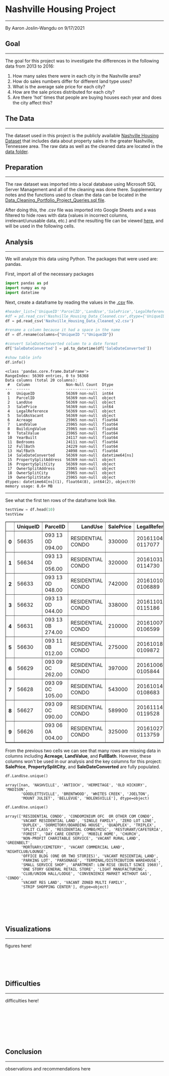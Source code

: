 # Nashville Housing Project
---
By Aaron Joslin-Wangdu on 9/17/2021


## Goal
---
The goal for this project was to investigate the differences in the following data from 2013 to 2016:
1. How many sales there were in each city in the Nashville area?
2. How do sales numbers differ for different land type uses?
3. What is the average sale price for each city?
4. How are the sale prices distributed for each city?
5. Are there 'hot' times that people are buying houses each year and does the city affect this?


## The Data
---
The dataset used in this project is the publicly available [Nashville Housing Dataset](https://www.kaggle.com/tmthyjames/nashville-housing-data) that includes data about property sales in the greater Nashville, Tennessee area. The raw data as well as the cleaned data are located in the [data folder](https://github.com/aaronjoslinwangdu/nashville-housing-project/tree/main/data).


## Preparation
---
The raw dataset was imported into a local database using Microsoft SQL Server Management and all of the cleaning was done there. Supplementary notes and the functions used to clean the data can be located in the [Data_Cleaning_Portfolio_Project_Queries.sql file](https://github.com/aaronjoslinwangdu/nashville-housing-project/blob/main/Data_Cleaning_Portfolio_Project_Queries.sql).

After doing this, the .csv file was imported into Google Sheets and a was filtered to hide rows with data (values in incorrect columns, irrelevant/unusable data, etc.) and the resulting file can be viewed [here](https://github.com/aaronjoslinwangdu/nashville-housing-project/blob/main/data/Nashville_Housing_Data_Cleaned_v2.csv), and will be used in the following cells.

## Analysis
---
We will analyze this data using Python. The packages that were used are: pandas.

First, import all of the necessary packages


```python
import pandas as pd
import numpy as np
import datetime
```

Next, create a dataframe by reading the values in the [.csv](https://github.com/aaronjoslinwangdu/nashville-housing-project/blob/main/data/Nashville_Housing_Data_Cleaned.csv) file.


```python
#header_list=['UniqueID''ParcelID','LandUse','SalePrice','LegalReference','SoldAsVacant','Acreage','LandValue','BuildingValue','TotalValue','YearBuilt','Bedrooms','FullBath','HalfBath','SaleDateConverted','PropertySplitAddress','PropertySplitCity','OwnerSplitAddress','OwnerSplitCity','OwnerSplitState']
#df = pd.read_csv('Nashville_Housing_Data_Cleaned.csv',dtype={'UniqueID':int,'ParcelID':str,'LandUse':str,'SalePrice':int,'LegalReference':str,'SoldAsVacant':str,'Acreage':float,'LandValue':float,'BuildingValue':float,'TotalValue':float,'YearBuilt':int,'Bedrooms':float,'FullBath':int,'HalfBath':int,'SaleDateConverted':str,'PropertySplitAddress':str,'PropertySplitCity':str,'OwnerSplitAddress':str,'OwnerSplitCity':str,'OwnerSplitState':str})
df = pd.read_csv('Nashville_Housing_Data_Cleaned_v2.csv')

#rename a column because it had a space in the name
df = df.rename(columns={"UniqueID ":"UniqueID"})

#convert SaleDateConverted column to a date format
df['SaleDateConverted'] = pd.to_datetime(df['SaleDateConverted'])

#show table info
df.info()
```

    <class 'pandas.core.frame.DataFrame'>
    RangeIndex: 56369 entries, 0 to 56368
    Data columns (total 20 columns):
     #   Column                Non-Null Count  Dtype         
    ---  ------                --------------  -----         
     0   UniqueID              56369 non-null  int64         
     1   ParcelID              56369 non-null  object        
     2   LandUse               56369 non-null  object        
     3   SalePrice             56369 non-null  int64         
     4   LegalReference        56369 non-null  object        
     5   SoldAsVacant          56369 non-null  object        
     6   Acreage               25965 non-null  float64       
     7   LandValue             25965 non-null  float64       
     8   BuildingValue         25965 non-null  float64       
     9   TotalValue            25965 non-null  float64       
     10  YearBuilt             24117 non-null  float64       
     11  Bedrooms              24111 non-null  float64       
     12  FullBath              24229 non-null  float64       
     13  HalfBath              24098 non-null  float64       
     14  SaleDateConverted     56369 non-null  datetime64[ns]
     15  PropertySplitAddress  56369 non-null  object        
     16  PropertySplitCity     56369 non-null  object        
     17  OwnerSplitAddress     25965 non-null  object        
     18  OwnerSplitCity        25965 non-null  object        
     19  OwnerSplitState       25965 non-null  object        
    dtypes: datetime64[ns](1), float64(8), int64(2), object(9)
    memory usage: 8.6+ MB
    

---
See what the first ten rows of the dataframe look like.


```python
testView = df.head(10)
testView
```




<div>
<style scoped>
    .dataframe tbody tr th:only-of-type {
        vertical-align: middle;
    }

    .dataframe tbody tr th {
        vertical-align: top;
    }

    .dataframe thead th {
        text-align: right;
    }
</style>
<table border="1" class="dataframe">
  <thead>
    <tr style="text-align: right;">
      <th></th>
      <th>UniqueID</th>
      <th>ParcelID</th>
      <th>LandUse</th>
      <th>SalePrice</th>
      <th>LegalReference</th>
      <th>SoldAsVacant</th>
      <th>Acreage</th>
      <th>LandValue</th>
      <th>BuildingValue</th>
      <th>TotalValue</th>
      <th>YearBuilt</th>
      <th>Bedrooms</th>
      <th>FullBath</th>
      <th>HalfBath</th>
      <th>SaleDateConverted</th>
      <th>PropertySplitAddress</th>
      <th>PropertySplitCity</th>
      <th>OwnerSplitAddress</th>
      <th>OwnerSplitCity</th>
      <th>OwnerSplitState</th>
    </tr>
  </thead>
  <tbody>
    <tr>
      <th>0</th>
      <td>56635</td>
      <td>093 13 0D 094.00</td>
      <td>RESIDENTIAL CONDO</td>
      <td>330000</td>
      <td>20161104-0117077</td>
      <td>No</td>
      <td>NaN</td>
      <td>NaN</td>
      <td>NaN</td>
      <td>NaN</td>
      <td>NaN</td>
      <td>NaN</td>
      <td>NaN</td>
      <td>NaN</td>
      <td>2016-10-27</td>
      <td>700 12TH  AVE S</td>
      <td>NASHVILLE</td>
      <td>NaN</td>
      <td>NaN</td>
      <td>NaN</td>
    </tr>
    <tr>
      <th>1</th>
      <td>56634</td>
      <td>093 13 0D 056.00</td>
      <td>RESIDENTIAL CONDO</td>
      <td>320000</td>
      <td>20161031-0114730</td>
      <td>No</td>
      <td>NaN</td>
      <td>NaN</td>
      <td>NaN</td>
      <td>NaN</td>
      <td>NaN</td>
      <td>NaN</td>
      <td>NaN</td>
      <td>NaN</td>
      <td>2016-10-26</td>
      <td>700 12TH  AVE S</td>
      <td>NASHVILLE</td>
      <td>NaN</td>
      <td>NaN</td>
      <td>NaN</td>
    </tr>
    <tr>
      <th>2</th>
      <td>56633</td>
      <td>093 13 0D 048.00</td>
      <td>RESIDENTIAL CONDO</td>
      <td>742000</td>
      <td>20161010-0106889</td>
      <td>No</td>
      <td>NaN</td>
      <td>NaN</td>
      <td>NaN</td>
      <td>NaN</td>
      <td>NaN</td>
      <td>NaN</td>
      <td>NaN</td>
      <td>NaN</td>
      <td>2016-10-04</td>
      <td>700 12TH  AVE S</td>
      <td>NASHVILLE</td>
      <td>NaN</td>
      <td>NaN</td>
      <td>NaN</td>
    </tr>
    <tr>
      <th>3</th>
      <td>56632</td>
      <td>093 13 0D 044.00</td>
      <td>RESIDENTIAL CONDO</td>
      <td>338000</td>
      <td>20161101-0115186</td>
      <td>No</td>
      <td>NaN</td>
      <td>NaN</td>
      <td>NaN</td>
      <td>NaN</td>
      <td>NaN</td>
      <td>NaN</td>
      <td>NaN</td>
      <td>NaN</td>
      <td>2016-10-25</td>
      <td>700 12TH  AVE S</td>
      <td>NASHVILLE</td>
      <td>NaN</td>
      <td>NaN</td>
      <td>NaN</td>
    </tr>
    <tr>
      <th>4</th>
      <td>56631</td>
      <td>093 13 0B 274.00</td>
      <td>RESIDENTIAL CONDO</td>
      <td>210000</td>
      <td>20161007-0106599</td>
      <td>No</td>
      <td>NaN</td>
      <td>NaN</td>
      <td>NaN</td>
      <td>NaN</td>
      <td>NaN</td>
      <td>NaN</td>
      <td>NaN</td>
      <td>NaN</td>
      <td>2016-10-06</td>
      <td>320 11TH  AVE S</td>
      <td>NASHVILLE</td>
      <td>NaN</td>
      <td>NaN</td>
      <td>NaN</td>
    </tr>
    <tr>
      <th>5</th>
      <td>56630</td>
      <td>093 11 0B 012.00</td>
      <td>RESIDENTIAL CONDO</td>
      <td>275000</td>
      <td>20161018-0109872</td>
      <td>No</td>
      <td>NaN</td>
      <td>NaN</td>
      <td>NaN</td>
      <td>NaN</td>
      <td>NaN</td>
      <td>NaN</td>
      <td>NaN</td>
      <td>NaN</td>
      <td>2016-10-14</td>
      <td>464 2ND  AVE S</td>
      <td>NASHVILLE</td>
      <td>NaN</td>
      <td>NaN</td>
      <td>NaN</td>
    </tr>
    <tr>
      <th>6</th>
      <td>56629</td>
      <td>093 09 0C 262.00</td>
      <td>RESIDENTIAL CONDO</td>
      <td>397000</td>
      <td>20161006-0105844</td>
      <td>No</td>
      <td>NaN</td>
      <td>NaN</td>
      <td>NaN</td>
      <td>NaN</td>
      <td>NaN</td>
      <td>NaN</td>
      <td>NaN</td>
      <td>NaN</td>
      <td>2016-10-03</td>
      <td>1212 LAUREL  ST</td>
      <td>NASHVILLE</td>
      <td>NaN</td>
      <td>NaN</td>
      <td>NaN</td>
    </tr>
    <tr>
      <th>7</th>
      <td>56628</td>
      <td>093 09 0C 105.00</td>
      <td>RESIDENTIAL CONDO</td>
      <td>543000</td>
      <td>20161014-0108683</td>
      <td>No</td>
      <td>NaN</td>
      <td>NaN</td>
      <td>NaN</td>
      <td>NaN</td>
      <td>NaN</td>
      <td>NaN</td>
      <td>NaN</td>
      <td>NaN</td>
      <td>2016-10-11</td>
      <td>1212 LAUREL  ST</td>
      <td>NASHVILLE</td>
      <td>NaN</td>
      <td>NaN</td>
      <td>NaN</td>
    </tr>
    <tr>
      <th>8</th>
      <td>56627</td>
      <td>093 09 0C 090.00</td>
      <td>RESIDENTIAL CONDO</td>
      <td>589900</td>
      <td>20161114-0119528</td>
      <td>No</td>
      <td>NaN</td>
      <td>NaN</td>
      <td>NaN</td>
      <td>NaN</td>
      <td>NaN</td>
      <td>NaN</td>
      <td>NaN</td>
      <td>NaN</td>
      <td>2016-10-21</td>
      <td>1212 LAUREL  ST</td>
      <td>NASHVILLE</td>
      <td>NaN</td>
      <td>NaN</td>
      <td>NaN</td>
    </tr>
    <tr>
      <th>9</th>
      <td>56626</td>
      <td>093 06 0A 004.00</td>
      <td>RESIDENTIAL CONDO</td>
      <td>325000</td>
      <td>20161027-0113759</td>
      <td>No</td>
      <td>NaN</td>
      <td>NaN</td>
      <td>NaN</td>
      <td>NaN</td>
      <td>NaN</td>
      <td>NaN</td>
      <td>NaN</td>
      <td>NaN</td>
      <td>2016-10-20</td>
      <td>301 DEMONBREUN  ST</td>
      <td>NASHVILLE</td>
      <td>NaN</td>
      <td>NaN</td>
      <td>NaN</td>
    </tr>
  </tbody>
</table>
</div>



From the previous two cells we can see that many rows are missing data in columns including **Acreage**, **LandValue**, and **FullBath**. However, these columns won't be used in our analysis and the key columns for this project: **SalePrice**, **PropertySplitCity**, and **SaleDateConverted** are fully populated.


```python
df.LandUse.unique()
```




    array([nan, 'NASHVILLE', 'ANTIOCH', 'HERMITAGE', 'OLD HICKORY', 'MADISON',
           'GOODLETTSVILLE', 'BRENTWOOD', 'WHITES CREEK', 'JOELTON',
           'MOUNT JULIET', 'BELLEVUE', 'NOLENSVILLE'], dtype=object)




```python
df.LandUse.unique()
```




    array(['RESIDENTIAL CONDO', 'CONDOMINIUM OFC  OR OTHER COM CONDO',
           'VACANT RESIDENTIAL LAND', 'SINGLE FAMILY', 'ZERO LOT LINE',
           'DUPLEX', 'DORMITORY/BOARDING HOUSE', 'QUADPLEX', 'TRIPLEX',
           'SPLIT CLASS', 'RESIDENTIAL COMBO/MISC', 'RESTURANT/CAFETERIA',
           'FOREST', 'DAY CARE CENTER', 'MOBILE HOME', 'CHURCH',
           'NON-PROFIT CHARITABLE SERVICE', 'VACANT RURAL LAND', 'GREENBELT',
           'MORTUARY/CEMETERY', 'VACANT COMMERCIAL LAND', 'NIGHTCLUB/LOUNGE',
           'OFFICE BLDG (ONE OR TWO STORIES)', 'VACANT RESIENTIAL LAND',
           'PARKING LOT', 'PARSONAGE', 'TERMINAL/DISTRIBUTION WAREHOUSE',
           'SMALL SERVICE SHOP', 'APARTMENT: LOW RISE (BUILT SINCE 1960)',
           'ONE STORY GENERAL RETAIL STORE', 'LIGHT MANUFACTURING',
           'CLUB/UNION HALL/LODGE', 'CONVENIENCE MARKET WITHOUT GAS', 'CONDO',
           'VACANT RES LAND', 'VACANT ZONED MULTI FAMILY',
           'STRIP SHOPPING CENTER'], dtype=object)




```python

```


```python

```


```python

```


```python

```


```python

```


```python

```

## Visualizations
---
figures here!



```python

```


```python

```


```python

```


```python

```


```python

```

## Difficulties
---
difficulties here!


```python

```


```python

```


```python

```


```python

```


```python

```


```python

```


```python

```


```python

```

## Conclusion
---
observations and recommendations here


```python

```
